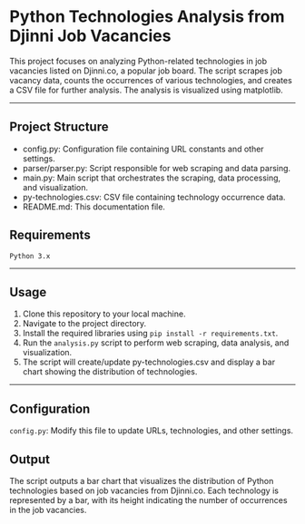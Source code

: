 # Python Technologies Analysis from Djinni Job Vacancies

This project focuses on analyzing Python-related technologies in job vacancies listed on Djinni.co,
a popular job board. The script scrapes job vacancy data, counts the occurrences of various
technologies, and creates a CSV file for further analysis. The analysis is visualized using
matplotlib.
___

## Project Structure

* config.py: Configuration file containing URL constants and other settings.
* parser/parser.py: Script responsible for web scraping and data parsing.
* main.py: Main script that orchestrates the scraping, data processing, and visualization.
* py-technologies.csv: CSV file containing technology occurrence data.
* README.md: This documentation file.

## Requirements

`Python 3.x`
___

## Usage

1. Clone this repository to your local machine.
2. Navigate to the project directory.
3. Install the required libraries using `pip install -r requirements.txt`.
4. Run the `analysis.py` script to perform web scraping, data analysis, and visualization.
5. The script will create/update py-technologies.csv and display a bar chart showing the
   distribution of technologies.

___

## Configuration

`config.py`: Modify this file to update URLs, technologies, and other settings.

## Output

The script outputs a bar chart that visualizes the distribution of Python technologies based on job
vacancies from Djinni.co. Each technology is represented by a bar, with its height indicating the
number of occurrences in the job vacancies.
